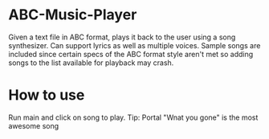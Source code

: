 ABC-Music-Player
================

Given a text file in ABC format, plays it back to the user using a song synthesizer. Can support lyrics as well as multiple voices. Sample songs are included since certain specs of the ABC format style aren't met so adding songs to the list available for playback may crash.

How to use
==========

Run main and click on song to play. Tip: Portal "Wnat you gone" is the most awesome song
